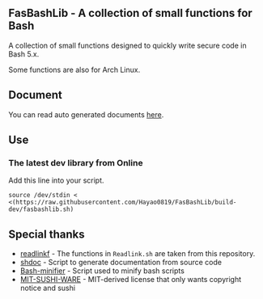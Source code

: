 ## FasBashLib - A collection of small functions for Bash

A collection of small functions designed to quickly write secure code in Bash 5.x. 

Some functions are also for Arch Linux.

## Document

You can read auto generated documents [here](https://github.com/Hayao0819/FasBashLib/tree/build-dev/docs).

## Use

### The latest dev library from Online

Add this line into your script.

```
source /dev/stdin < <(https://raw.githubusercontent.com/Hayao0819/FasBashLib/build-dev/fasbashlib.sh)
```

## Special thanks

- [readlinkf](https://github.com/ko1nksm/readlinkf) - The functions in `Readlink.sh` are taken from this repository.
- [shdoc](https://github.com/reconquest/shdoc) - Script to generate documentation from source code
- [Bash-minifier](https://github.com/Zuzzuc/Bash-minifier) - Script used to minify bash scripts
- [MIT-SUSHI-WARE](https://github.com/watasuke102/mit-sushi-ware) - MIT-derived license that only wants copyright notice and sushi
